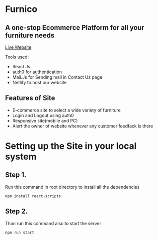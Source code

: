 # Furnico 
## A one-stop  Ecommerce Platform for all your furniture needs
[Live Website](https://gorgeous-toffee-ad07f7.netlify.app/)

Tools used:
- React Js
- auth0 for authentication
- Mail.Js for Sending mail in Contact Us page
- Netlify to host our website 

## Features of Site

- E-commerce site to select a wide variety of furniture
- Login and Logout using auth0
- Responsive site(mobile and PC)
- Alert the owner of website whenever any customer feedfack is there

# Setting up the Site in your local system

## Step 1.
Run this command in root directory to install all the dependencies
```
npm install react-scripts
```

## Step 2.
Than run this command also to start the server 
```
npm run start
```

